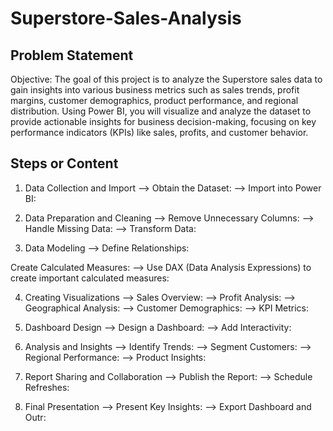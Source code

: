 # Superstore-Sales-Analysis

## Problem Statement

  Objective: The goal of this project is to analyze the Superstore sales data to gain insights into various business metrics such as sales trends, profit margins, customer demographics, product performance, and regional distribution. Using Power BI, you will visualize and analyze the dataset to provide actionable insights for business decision-making, focusing on key performance indicators (KPIs) like sales, profits, and customer behavior.


## Steps or Content

1. Data Collection and Import
--> Obtain the Dataset:
--> Import into Power BI:

2. Data Preparation and Cleaning
--> Remove Unnecessary Columns:
--> Handle Missing Data:
--> Transform Data:

3. Data Modeling
--> Define Relationships:

Create Calculated Measures:
--> Use DAX (Data Analysis Expressions) to create important calculated measures:

4. Creating Visualizations
--> Sales Overview:
--> Profit Analysis:
--> Geographical Analysis:
--> Customer Demographics:
--> KPI Metrics:

5. Dashboard Design
--> Design a Dashboard:
--> Add Interactivity:

6. Analysis and Insights
--> Identify Trends:
--> Segment Customers:
--> Regional Performance:
--> Product Insights:
   
7. Report Sharing and Collaboration
--> Publish the Report:
--> Schedule Refreshes:

8. Final Presentation
--> Present Key Insights:
--> Export Dashboard and Outr:
   


